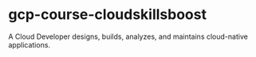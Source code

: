 # gcp-course-cloudskillsboost
A Cloud Developer designs, builds, analyzes, and maintains cloud-native applications.
